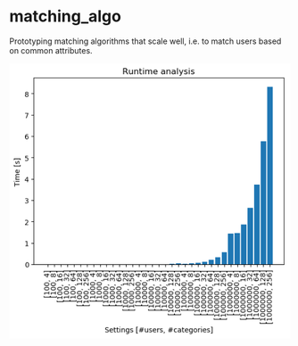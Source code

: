 # matching_algo
Prototyping matching algorithms that scale well,
i.e. to match users based on common attributes. 


![Code scales well to up to 1 million users](/src/runtime_bar.png?raw=true "Code scales well to up to 1 million users")
